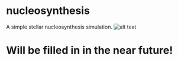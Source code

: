 # nucleosynthesis
A simple stellar nucleosynthesis simulation.
![alt text](https://github.com/ShadowWarden/nucleosynthesis/populationtplus1.png) 
# Will be filled in in the near future!
